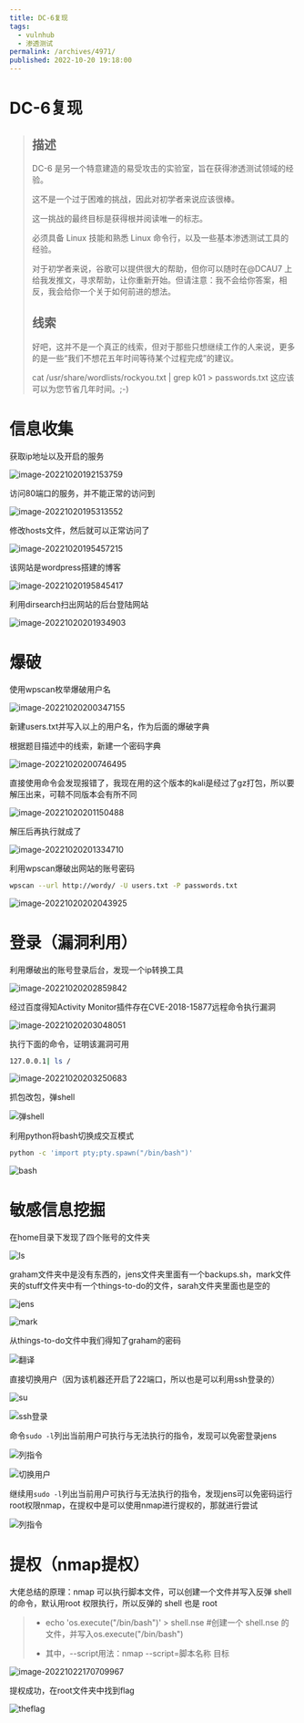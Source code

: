 ```yaml
---
title: DC-6复现
tags: 
  - vulnhub
  - 渗透测试
permalink: /archives/4971/
published: 2022-10-20 19:18:00
---
```


# DC-6复现

> ## 描述
>
> DC-6 是另一个特意建造的易受攻击的实验室，旨在获得渗透测试领域的经验。
>
> 这不是一个过于困难的挑战，因此对初学者来说应该很棒。
>
> 这一挑战的最终目标是获得根并阅读唯一的标志。
>
> 必须具备 Linux 技能和熟悉 Linux 命令行，以及一些基本渗透测试工具的经验。
>
> 对于初学者来说，谷歌可以提供很大的帮助，但你可以随时在@DCAU7 上给我发推文，寻求帮助，让你重新开始。但请注意：我不会给你答案，相反，我会给你一个关于如何前进的想法。
>
> ## 线索
>
> 好吧，这并不是一个真正的线索，但对于那些只想继续工作的人来说，更多的是一些“我们不想花五年时间等待某个过程完成”的建议。
>
> cat /usr/share/wordlists/rockyou.txt | grep k01 > passwords.txt 这应该可以为您节省几年时间。;-)

# 信息收集

获取ip地址以及开启的服务

![image-20221020192153759](./images/image-20221020192153759.png)

访问80端口的服务，并不能正常的访问到

![image-20221020195313552](./images/image-20221020195313552.png)

修改hosts文件，然后就可以正常访问了

![image-20221020195457215](./images/image-20221020195457215.png)

该网站是wordpress搭建的博客

![image-20221020195845417](./images/image-20221020195845417.png)

利用dirsearch扫出网站的后台登陆网站

![image-20221020201934903](./images/image-20221020201934903.png)

# 爆破

使用wpscan枚举爆破用户名

![image-20221020200347155](./images/image-20221020200347155.png)

新建users.txt并写入以上的用户名，作为后面的爆破字典

根据题目描述中的线索，新建一个密码字典

![image-20221020200746495](./images/image-20221020200746495.png)

直接使用命令会发现报错了，我现在用的这个版本的kali是经过了gz打包，所以要解压出来，可鞥不同版本会有所不同

![image-20221020201150488](./images/image-20221020201150488.png)

解压后再执行就成了

![image-20221020201334710](./images/image-20221020201334710.png)

利用wpscan爆破出网站的账号密码

```bash
wpscan --url http://wordy/ -U users.txt -P passwords.txt
```



![image-20221020202043925](./images/image-20221020202043925.png)

# 登录（漏洞利用）

利用爆破出的账号登录后台，发现一个ip转换工具

![image-20221020202859842](./images/image-20221020202859842.png)

经过百度得知Activity Monitor插件存在CVE-2018-15877远程命令执行漏洞

![image-20221020203048051](./images/image-20221020203048051.png)

执行下面的命令，证明该漏洞可用

```bash
127.0.0.1| ls /
```

![image-20221020203250683](./images/image-20221020203250683.png)

抓包改包，弹shell

![弹shell](./images/image-20221020204106275.png)

利用python将bash切换成交互模式

```bash
python -c 'import pty;pty.spawn("/bin/bash")'
```

![bash](./images/image-20221020204232671.png)

# 敏感信息挖掘

在home目录下发现了四个账号的文件夹

![ls](./images/image-20221022163144399.png)

graham文件夹中是没有东西的，jens文件夹里面有一个backups.sh，mark文件夹的stuff文件夹中有一个things-to-do的文件，sarah文件夹里面也是空的

![jens](./images/image-20221022163549105.png)

![mark](./images/image-20221022163500101.png)

从things-to-do文件中我们得知了graham的密码

![翻译](./images/image-20221022163809535.png)

直接切换用户（因为该机器还开启了22端口，所以也是可以利用ssh登录的）

![su](./images/image-20221022164925248.png)

![ssh登录](./images/image-20221022171716365.png)

命令`sudo -l`列出当前用户可执行与无法执行的指令，发现可以免密登录jens

![列指令](./images/image-20221022170024694.png)

![切换用户](./images/image-20221022165644469.png)

继续用`sudo -l`列出当前用户可执行与无法执行的指令，发现jens可以免密码运行root权限nmap，在提权中是可以使用nmap进行提权的，那就进行尝试

![列指令](./images/image-20221022165805933.png)

# 提权（nmap提权）

大佬总结的原理：nmap 可以执行脚本文件，可以创建一个文件并写入反弹 shell 的命令，默认用root 权限执行，所以反弹的 shell 也是 root

> - echo 'os.execute("/bin/bash")' > shell.nse #创建一个 shell.nse 的文件，并写入os.execute("/bin/bash")
>
> - 其中，--script用法：nmap --script=脚本名称 目标

![image-20221022170709967](./images/image-20221022170709967.png)

提权成功，在root文件夹中找到flag

![theflag](./images/image-20221022171435028.png)